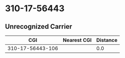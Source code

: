 # 310-17-56443
## Unrecognized Carrier


| CGI | Nearest CGI | Distance |
|-----|-------------|----------|
| 310-17-56443-106 |  | 0.0 |
